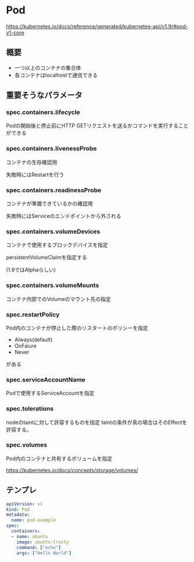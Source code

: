 
# Pod

https://kubernetes.io/docs/reference/generated/kubernetes-api/v1.9/#pod-v1-core

## 概要

- 一つ以上のコンテナの集合体
- 各コンテナはlocalhostで通信できる


## 重要そうなパラメータ

### spec.containers.lifecycle

Podの開始後と停止前にHTTP GETリクエストを送るかコマンドを実行することができる

### spec.containers.livenessProbe

コンテナの生存確認用

失敗時にはRestartを行う

### spec.containers.readinessProbe

コンテナが準備できているかの確認用

失敗時にはServiceのエンドポイントから外される

### spec.containers.volumeDevices

コンテナで使用するブロックデバイスを指定

persistentVolumeClaimを指定する

(1.9ではAlphaらしい)

### spec.containers.volumeMounts

コンテナ内部でのVolumeのマウント先の指定

### spec.restartPolicy

Pod内のコンテナが停止した際のリスタートのポリシーを指定

- Always(default)
- OnFaiure
- Never

がある

### spec.serviceAccountName

Podで使用するServiceAccountを指定

### spec.tolerations

nodeのtaintに対して許容するものを指定
taintの条件が真の場合はそのEffectを許容する。

### spec.volumes

Pod内のコンテナと共有するボリュームを指定

https://kubernetes.io/docs/concepts/storage/volumes/

## テンプレ

```yaml
apiVersion: v1
kind: Pod
metadata:
  name: pod-example
spec:
  containers:
  - name: ubuntu
    image: ubuntu:trusty
    command: ["echo"]
    args: ["Hello World"]
```